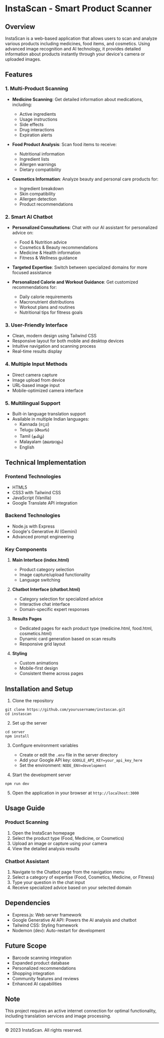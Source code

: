 # InstaScan - Smart Product Scanner

## Overview

InstaScan is a web-based application that allows users to scan and analyze various products including medicines, food items, and cosmetics. Using advanced image recognition and AI technology, it provides detailed information about products instantly through your device's camera or uploaded images.

## Features

### 1. Multi-Product Scanning

- **Medicine Scanning**: Get detailed information about medications, including:

  - Active ingredients
  - Usage instructions
  - Side effects
  - Drug interactions
  - Expiration alerts

- **Food Product Analysis**: Scan food items to receive:

  - Nutritional information
  - Ingredient lists
  - Allergen warnings
  - Dietary compatibility

- **Cosmetics Information**: Analyze beauty and personal care products for:
  - Ingredient breakdown
  - Skin compatibility
  - Allergen detection
  - Product recommendations

### 2. Smart AI Chatbot

- **Personalized Consultations**: Chat with our AI assistant for personalized advice on:
  
  - Food & Nutrition advice
  - Cosmetics & Beauty recommendations
  - Medicine & Health information
  - Fitness & Wellness guidance
  
- **Targeted Expertise**: Switch between specialized domains for more focused assistance
- **Personalized Calorie and Workout Guidance**: Get customized recommendations for:
  
  - Daily calorie requirements
  - Macronutrient distributions
  - Workout plans and routines
  - Nutritional tips for fitness goals

### 3. User-Friendly Interface

- Clean, modern design using Tailwind CSS
- Responsive layout for both mobile and desktop devices
- Intuitive navigation and scanning process
- Real-time results display

### 4. Multiple Input Methods

- Direct camera capture
- Image upload from device
- URL-based image input
- Mobile-optimized camera interface

### 5. Multilingual Support

- Built-in language translation support
- Available in multiple Indian languages:
  - Kannada (ಕನ್ನಡ)
  - Telugu (తెలుగు)
  - Tamil (தமிழ்)
  - Malayalam (മലയാളം)
  - English

## Technical Implementation

### Frontend Technologies

- HTML5
- CSS3 with Tailwind CSS
- JavaScript (Vanilla)
- Google Translate API integration

### Backend Technologies

- Node.js with Express
- Google's Generative AI (Gemini)
- Advanced prompt engineering

### Key Components

1. **Main Interface (index.html)**

   - Product category selection
   - Image capture/upload functionality
   - Language switching

2. **Chatbot Interface (chatbot.html)**
   
   - Category selection for specialized advice
   - Interactive chat interface
   - Domain-specific expert responses

3. **Results Pages**

   - Dedicated pages for each product type (medicine.html, food.html, cosmetics.html)
   - Dynamic card generation based on scan results
   - Responsive grid layout

4. **Styling**
   - Custom animations
   - Mobile-first design
   - Consistent theme across pages

## Installation and Setup

1. Clone the repository
```
git clone https://github.com/yourusername/instascan.git
cd instascan
```

2. Set up the server
```
cd server
npm install
```

3. Configure environment variables
   - Create or edit the `.env` file in the server directory
   - Add your Google API key: `GOOGLE_API_KEY=your_api_key_here`
   - Set the environment: `NODE_ENV=development`

4. Start the development server
```
npm run dev
```

5. Open the application in your browser at `http://localhost:3000`

## Usage Guide

### Product Scanning
1. Open the InstaScan homepage
2. Select the product type (Food, Medicine, or Cosmetics)
3. Upload an image or capture using your camera
4. View the detailed analysis results

### Chatbot Assistant
1. Navigate to the Chatbot page from the navigation menu
2. Select a category of expertise (Food, Cosmetics, Medicine, or Fitness)
3. Type your question in the chat input
4. Receive specialized advice based on your selected domain

## Dependencies

- Express.js: Web server framework
- Google Generative AI API: Powers the AI analysis and chatbot
- Tailwind CSS: Styling framework
- Nodemon (dev): Auto-restart for development

## Future Scope

- Barcode scanning integration
- Expanded product database
- Personalized recommendations
- Shopping integration
- Community features and reviews
- Enhanced AI capabilities

## Note

This project requires an active internet connection for optimal functionality, including translation services and image processing.

---

© 2023 InstaScan. All rights reserved.
